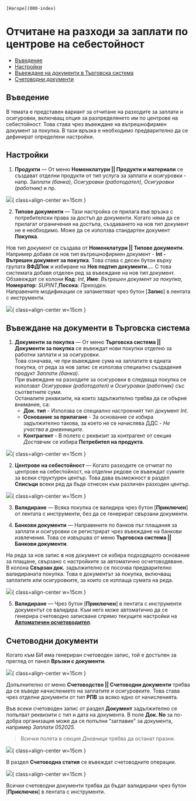 ```{only} html
[Нагоре](000-index)
```
 
# **Отчитане на разходи за заплати по центрове на себестойност** 

- [Въведение](#въведение)
- [Настройки](#настройки)  
- [Въвеждане на документи в Търговска система](#въвеждане-на-документи-в-търговска-система)  
- [Счетоводни документи](#счетоводни-документи)  

## **Въведение**

В темата е представен вариант за отчитане на разходите за заплати и осигуровки, включващ опция за разпределянето им по центрове на себестойност. Това става чрез въвеждане на вътрешнофирмен документ за покупка. В тази връзка е необходимо предварително да се дефинират определени настройки.  

## **Настройки**

1) **Продукти**  —  От меню **Номенклатури || Продукти и материали** се създават отделни продукти от тип услуга за заплати и осигуровки - напр. За*плати (банка)*, *Осигуровки (работодател)*, *Осигуровки (работник)* и пр.  

![](913-cost-center-payroll-expenses1.png){ class=align-center w=15cm }

2) **Типове документи**  —  Тази настройка се прилага във връзка с потребителски права за достъп до документи. Когато няма да се прилагат ограничения на достъпа, създаването на нов тип документ не е необходимо. Може да се използва стандартен документ **Покупка**.  

Нов тип документ се създава от **Номенклатури || Типове документи**. Например добавя се нов тип вътрешнофирмен документ - **Int - Вътрешен документ за покупка**. Това става с десен бутон върху групата **ВФДПок** и избиране на **Нов подтип документи...**. С това системата добавя отделен ред за въвеждане на нов тип документ. Обзавеждат се колони **Код**: *Int*, **Име**: *Вътрешен документ за покупка*, **Номератор**: *SUPINT*,**Посока**: *Приходен*.  
Направените модификации се запаметяват чрез бутон [**Запис**] в лентата с инструменти.  

![](913-cost-center-payroll-expenses2.png){ class=align-center w=15cm }

## **Въвеждане на документи в Търговска система**

1) **Документи за покупка**  —  От меню **Търговска система || Документи за покупка** се въвеждат нови покупки отделно за работни заплати и за осигуровки.  
Това означава, че при въвеждане сума на заплатите в едната покупка, от реда за нов запис се използва специално създадения продукт *Заплати (банка)*.  
При въвеждане на разходите за осигуровки в следваща покупка се използват *Осигуровки (работодател)* и *Осигуровки (работник)* със съответните суми.   
Останалите реквизити, на които задължително трябва да се обърне внимание, са:   
    - **Док. тип** - Използва се специално настроеният тип документ *Int*.    
    - **Основание за прилагане** - За основание се избира задължително такова, за което не се начислява ДДС - *Не участва в дневнниците*.  
    - **Контрагент** - В полето с реквизит за контрагент от секция *Доставчик* се избира **Потребител на продукта**.   

![](913-cost-center-payroll-expenses3.png){ class=align-center w=15cm }

2) **Центрове на себестойност**  —  Когато разходите се отчитат по центрове на себестойност, на отделни редове се въвеждат сумите за всеки структурен център. Това дава възможност в раздел **Списъци** всеки ред да бъде отнесен към различен разходен център.  

![](913-cost-center-payroll-expenses4.png){ class=align-center w=15cm }

3) **Валидиране** —  Всяка покупка се валидира чрез бутон [**Приключен**] от лентата с инструменти, без да се генерират свързани документи.  

4) **Банкови документи**  —  Направените по банков път плащания за заплати и осигуровки се регистрират чрез въвеждане на банкови извлечения. Това се извършва от меню **Търговска система || Банкови документи**.  

На реда за нов запис в нов документ се избира подходящото основание за плащане, свързано с настройките за автоматично осчетоводяване.  
В колона **Свързан док.** задължително се посочва предварително валидираната покупка. Това е документът за покупка, включващ заплатите или осигуровките, за които се изплаща сумата на реда.  

![](913-cost-center-payroll-expenses5.png){ class=align-center w=15cm }

5) **Валидиране** — Чрез бутон [**Приключен**] в лентата с инструменти документът се валидира. Към него може автоматично да се генерира счетоводно записване спрямо текущите настройки на [**Автоматичен осчетоводител**](../001-ref/002-accounting/003-acc-wizard.md).  

## **Счетоводни документи**

Когато към БИ има генериран счетоводен запис, той е достъпен за преглед от панел **Връзки с документи**.   

![](913-cost-center-payroll-expenses6.png){ class=align-center w=15cm }

Допълнително от меню **Счетоводство || Счетоводни документи** трябва да се въведе начислението на заплатите и осигуровките. Това става чрез отделни документи от тип **РПВ** за всяко едно от начисленията.  

Във всеки счетоводен запис от раздел **Документ** задължително се попълват реквизити с тип и дата на документа. В поле **Док. No** за по-добра организация може да се попълни  "заглавие" за документа, например *Заплати 052025*.  

> Всички полета в секция *Дневници* трябва да останат празни.  

![](913-cost-center-payroll-expenses7.png){ class=align-center w=15cm }

В раздел **Счетоводна статия** се въвеждат счетоводните операции. 

![](913-cost-center-payroll-expenses8.png){ class=align-center w=15cm }

Всички счетоводни документи трябва да бъдат валидирани чрез бутон [**Приключен**] в лентата с инструменти.  
